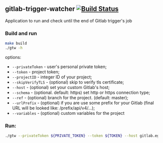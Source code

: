 gitlab-trigger-watcher [![Build Status](https://travis-ci.org/EGT-Ukraine/gitlab-trigger-watcher.svg?branch=master)](https://travis-ci.org/EGT-Ukraine/gitlab-trigger-watcher)
---

Application to run and check until the end of Gitlab trigger's job

### Build and run
```bash
make build
./gtw -h
```

options:
  * `--privateToken` - user's personal private token;
  * `--token` - project token;
  * `--projectID` - integer ID of your project;
  * `--skipVerifyTLS` - (optional) skip to verify tls certificate;
  * `--host` - (optional) set your custom Gitlab's host;
  * `--schema` - (optional. default: https) set http or https connection type;
  * `--ref` - (optional) branch for the project. (default: master);
  * `--urlPrefix` - (optional) if you are use some prefix for your Gitlab (final URL will be looked like: /prefix/api/v4/...);
  * `--variables` - (optional) custom variables for the project
  
### Run:

```bash
./gtw --privateToken ${PRIVATE_TOKEN} --token ${TOKEN} --host gitlab.egt.com --projectID 123 --variables KEY1:VALUE1 --variables KEY2:VALUE2 run
```